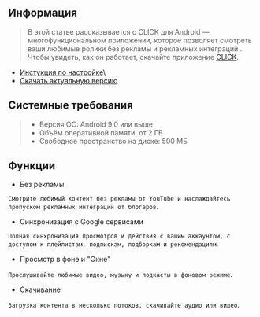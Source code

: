 ## Информация

> В этой статье рассказывается о CLICK для Android — многофункциональном приложении, которое позволяет смотреть ваши любимые ролики без рекламы и рекламных интеграций . Чтобы увидеть, как он работает, скачайте приложение [CLICK](https://myclick.app/app).

- [Инстукция по настройке](/install_android.md)\
- [Скачать актуальную версию](https://myclick.app/app)

## Системные требования

> * Версия ОС: Android 9.0 или выше
> * Объём оперативной памяти: от 2 ГБ
> * Свободное пространство на диске: 500 МБ

## Функции


* Без рекламы

`Смотрите любимый контент без рекламы от YouTube и наслаждайтесь пропуском рекламных интеграций от блогеров`.

* Синхронизация c Google сервисами

`Полная синхронизация просмотров и действия с вашим аккаунтом, с доступом к плейлистам, подпискам, подборкам и рекомендациям`.


* Просмотр в фоне и "Окне"

`Прослушивайте любимые видео, музыку и подкасты в фоновом режиме`.

* Скачивание

`Загрузка контента в несколько потоков, скачивайте аудио или видео`.


